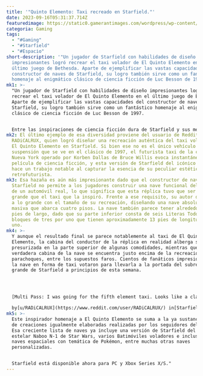 ```yaml
---
title: '"Quinto Elemento: Taxi recreado en Starfield."'
date: 2023-09-16T05:31:37.714Z
featuredimage: https://static0.gamerantimages.com/wordpress/wp-content/uploads/wm/2023/09/starfield-frontier-spaceship-flying-next-to-the-fifth-element-taxi-composite.jpg?q=50&fit=contain&w=1140&h=&dpr=1.5
categoria: Gaming
tags:
  - "#Gaming"
  - "#Starfield"
  - "#Espacio"
short-description: '"Un jugador de Starfield con habilidades de diseño
  impresionantes logró recrear el taxi volador de El Quinto Elemento en el
  último juego de Bethesda. Aparte de ejemplificar las vastas capacidades del
  constructor de naves de Starfield, su logro también sirve como un fantástico
  homenaje al enigmático clásico de ciencia ficción de Luc Besson de 1997.'
mk1: >-
  "Un jugador de Starfield con habilidades de diseño impresionantes logró
  recrear el taxi volador de El Quinto Elemento en el último juego de Bethesda.
  Aparte de ejemplificar las vastas capacidades del constructor de naves de
  Starfield, su logro también sirve como un fantástico homenaje al enigmático
  clásico de ciencia ficción de Luc Besson de 1997.


  Entre las inspiraciones de ciencia ficción dura de Starfield y sus mecánicas de construcción de naves detalladas, el RPG más reciente de Bethesda ofrece una oportunidad ideal para que los fanáticos de la ciencia ficción recreen algunas de las naves más icónicas del género. Y aunque franquicias como Star Wars y Star Trek han dominado de manera previsible tales creaciones de la comunidad hasta la fecha, eso no significa que otras obras de ciencia ficción no hayan inspirado algunas naves impresionantes por derecho propio.
mk2: El último ejemplo de esa diversidad proviene del usuario de Reddit
  RADiCALRUX, quien logró diseñar una recreación auténtica del taxi volador de
  El Quinto Elemento en Starfield. Si bien ese no es el único vehículo en
  suspensión que se ve en el clásico de 1997, el futurista taxi de la ciudad de
  Nueva York operado por Korben Dallas de Bruce Willis evoca instantáneamente la
  película de ciencia ficción, y esta versión de Starfield del icónico automóvil
  hace un trabajo notable al capturar la esencia de su peculiar estética
  retrofuturista.
mk3: Esa hazaña es aún más impresionante dado que el constructor de naves de
  Starfield no permite a los jugadores construir una nave funcional del tamaño
  de un automóvil real, lo que significa que esta réplica tuvo que ser mucho más
  grande que el taxi que la inspiró. Frente a ese requisito, su autor decidió ir
  a lo grande con el tamaño de su recreación, diseñando una nave absolutamente
  masiva que abarca cuatro pisos. La nave también parece tener alrededor de 80
  pies de largo, dado que su parte inferior consta de seis Literas Todo en Uno,
  bloques de tres por uno que tienen aproximadamente 13 pies de longitud cada
  uno.
mk4: >-
  Y aunque el resultado final se parece notablemente al taxi de El Quinto
  Elemento, la cabina del conductor de la réplica en realidad alberga su entrada
  presurizada en la parte superior de algunas comodidades, mientras que la
  verdadera cabina de la nave se encuentra justo encima de la recreación de su
  parachoques, entre los supuestos faros. Cientos de fanáticos impresionados con
  la nave en forma de taxi votaron para llevarla a la portada del subreddit más
  grande de Starfield a principios de esta semana.




  [Multi Pass: I was going for the fifth element taxi. Looks like a classic](https://www.reddit.com/r/Starfield/comments/16iv6ha/multi_pass_i_was_going_for_the_fifth_element_taxi/)\

  by[u/RADiCALRUX](https://www.reddit.com/user/RADiCALRUX/) in[Starfield](https://www.reddit.com/r/Starfield/)
mk5: >-
  Este inspirador homenaje a El Quinto Elemento se suma a la ya sustancial lista
  de creaciones igualmente elaboradas realizadas por los seguidores del juego.
  Esa creciente lista de naves ya incluye una versión de Starfield del caza
  estelar Naboo N-1 de Star Wars, varios Batimóviles voladores e incluso algunas
  naves espaciales con temática de Pokémon, entre muchas otras naves
  personalizadas.


  Starfield está disponible ahora para PC y Xbox Series X/S."
---
```

